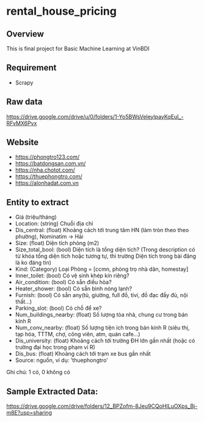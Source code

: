 # rental_house_pricing

## Overview
This is final project for Basic Machine Learning at VinBDI

## Requirement
* Scrapy

## Raw data
https://drive.google.com/drive/u/0/folders/1-Yo5BWsVeleylpayKqEuI_-RFvMX6Pvx

## Website
* https://phongtro123.com/
* https://batdongsan.com.vn/
* https://nha.chotot.com/
* https://thuephongtro.com/
* https://alonhadat.com.vn

## Entity to extract
* Giá (triệu/tháng)
* Location: (string) Chuỗi địa chỉ
* Dis_central: (float) Khoảng cách tới trung tâm HN (làm tròn theo theo phường), Nominatim -> Hải
* Size: (float) Diện tích phòng (m2)
* Size_total_bool: (bool) Diện tích là tổng diện tích? (Trong description có từ khóa tổng diện tích hoặc tương tự, thì trường Diện tích trong bài đăng là ko đáng tin)
* Kind: (Category) Loại Phòng = [ccmn, phòng trọ nhà dân, homestay]
* Inner_toilet: (bool) Có vệ sinh khép kín riêng?
* Air_condition: (bool) Có sẵn điều hòa?
* Heater_shower: (bool) Có sẵn bình nóng lạnh?
* Furnish: (bool) Có sẵn any(tủ, giường, full đồ, tivi, đồ đạc đầy đủ, nội thất...)
* Parking_slot: (bool) Có chỗ để xe? 
* Num_buildings_nearby: (float) Số lượng tòa nhà, chung cư trong bán kính R
* Num_conv_nearby: (float) Số lượng tiện ích trong bán kính R (siêu thị, tạp hóa, TTTM, chợ, công viên, atm, quán cafe...)
* Dis_university: (float) Khoảng cách tới trường ĐH lớn gần nhất (hoặc có trường đại học trong phạm vi R)
* Dis_bus: (float) Khoảng cách tới trạm xe bus gần nhất
* Source: nguồn, ví dụ: 'thuephongtro'

Ghi chú: 1 có, 0 không có

## Sample Extracted Data:
https://drive.google.com/drive/folders/12_BPZofm-8Jeu9CQoHILuOXps_Bj-m8E?usp=sharing
